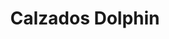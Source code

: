 ---
title: "Calzados Dolphin"
url: /ciudad-autonoma-de-buenos-aires/calzados-dolphin/
shop: Schuhe
---